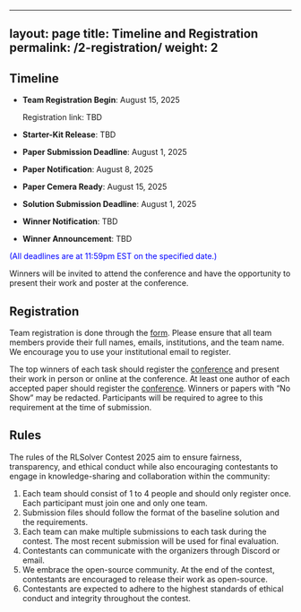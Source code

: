  ---
layout: page
title: Timeline and Registration
permalink: /2-registration/
weight: 2
---

## Timeline
* **Team Registration Begin**: August 15, 2025
  
  Registration link: TBD
* **Starter-Kit Release**: TBD
* **Paper Submission Deadline**: August  1, 2025
* **Paper Notification**: August 8, 2025
* **Paper Cemera Ready**: August 15, 2025
* **Solution Submission Deadline**: August  1, 2025
* **Winner Notification**: TBD
* **Winner Announcement**: TBD

<span style="color:blue;">(All deadlines are at 11:59pm EST on the specified date.)</span>

Winners will be invited to attend the conference and have the opportunity to present their work and poster at the conference.


## Registration
Team registration is done through the [form](TBD). Please ensure that all team members provide their full names, emails, institutions, and the team name. We encourage you to use your institutional email to register.

The top winners of each task should register the [conference](TBD) and present their work in person or online at the conference. At least one author of each accepted paper should register the [conference](TBD). Winners or papers with “No Show” may be redacted. Participants will be required to agree to this requirement at the time of submission.


## Rules
The rules of the RLSolver Contest 2025 aim to ensure fairness, transparency, and ethical conduct while also encouraging contestants to engage in knowledge-sharing and collaboration within the community:

1. Each team should consist of 1 to 4 people and should only register once. Each participant must join one and only one team.
2. Submission files should follow the format of the baseline solution and the requirements.
3. Each team can make multiple submissions to each task during the contest. The most recent submission will be used for final evaluation.
4. Contestants can communicate with the organizers through Discord or email.
5. We embrace the open-source community. At the end of the contest, contestants are encouraged to release their work as open-source.
6. Contestants are expected to adhere to the highest standards of ethical conduct and integrity throughout the contest.

